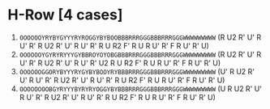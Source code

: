 # H-Row [4 cases]

1. `OOOOOOYRYBYGYYYRYROGGYBYBOOBBBRRRGGGBBBRRRGGGWWWWWWWWW` (R U2 R' U' R U' R' R U2 R' U' R U' R' R U R2 F' R U R U' R' F R U' R' U)
1. `OOOOOOYGYRYRYYYGYBBROYOYOBGBBBRRRGGGBBBRRRGGGWWWWWWWWW` (R U2 R' U' R U' R' R U2 R' U' R U' R' U2 R U R2 F' R U R U' R' F R U' R' U)
1. `OOOOOOGGORYBYYYRYGYBYBOOYRYBBBRRRGGGBBBRRRGGGWWWWWWWWW` (U' R U2 R' U' R U' R' R U2 R' U' R U' R' R U R2 F' R U R U' R' F R U' R' U)
1. `OOOOOOOOBGYRYYYBYRYRYOGGYBYBBBRRRGGGBBBRRRGGGWWWWWWWWW` (U R U2 R' U' R U' R' R U2 R' U' R U' R' R U R2 F' R U R U' R' F R U' R' U)
